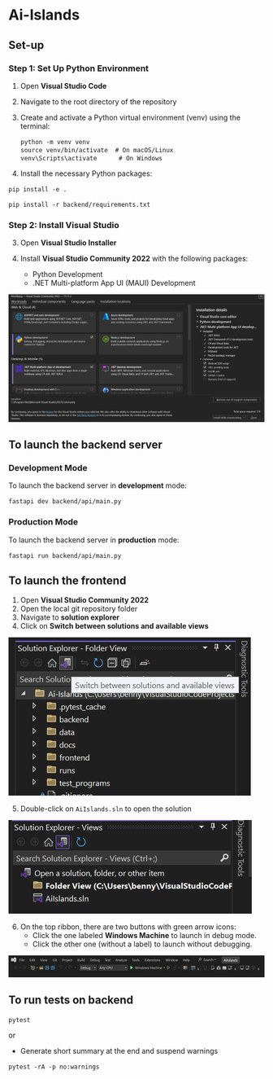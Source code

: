 # Ai-Islands

## Set-up

### Step 1: Set Up Python Environment

1. Open **Visual Studio Code**

2. Navigate to the root directory of the repository

3. Create and activate a Python virtual environment (venv) using the terminal:
   ```shell
   python -m venv venv
   source venv/bin/activate  # On macOS/Linux
   venv\Scripts\activate      # On Windows

4. Install the necessary Python packages:

```shell
pip install -e .
```

```shell
pip install -r backend/requirements.txt
```


### Step 2: Install Visual Studio

3. Open **Visual Studio Installer**

4. Install **Visual Studio Community 2022** with the following packages:
    - Python Development
    - .NET Multi-platform App UI (MAUI) Development

![VS2022_installer_packages](docs/assets/vs_installer_packages.png)

## To launch the backend server

### Development Mode
To launch the backend server in **development** mode:
```shell
fastapi dev backend/api/main.py
```

### Production Mode
To launch the backend server in **production** mode:
```shell
fastapi run backend/api/main.py
```

## To launch the frontend

1. Open **Visual Studio Community 2022**
2. Open the local git repository folder
3. Navigate to **solution explorer**
4. Click on **Switch between solutions and available views**

![gui_step_1](docs/assets/vs_launch_1.png)

5. Double-click on `AiIslands.sln` to open the solution

![gui_step_2](docs/assets/vs_launch_2.png)

6. On the top ribbon, there are two buttons with green arrow icons:
    - Click the one labeled **Windows Machine** to launch in debug mode.
    - Click the other one (without a label) to launch without debugging.
    
![gui_step_3](docs/assets/vs_launch_3.png)

## To run tests on backend

```shell
pytest
```
or

- Generate short summary at the end and suspend warnings
```shell
pytest -rA -p no:warnings
```

